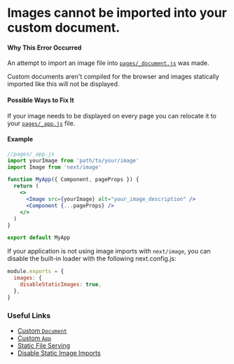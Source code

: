 # Images cannot be imported into your custom document.

#### Why This Error Occurred

An attempt to import an image file into [`pages/_document.js`](https://nextjs.org/docs/advanced-features/custom-document) was made.

Custom documents aren't compiled for the browser and images statically imported like this will not be displayed.

#### Possible Ways to Fix It

If your image needs to be displayed on every page you can relocate it to your [`pages/_app.js`](https://nextjs.org/docs/advanced-features/custom-app) file.

#### Example

```jsx
//pages/_app.js
import yourImage from 'path/to/your/image'
import Image from 'next/image'

function MyApp({ Component, pageProps }) {
  return (
    <>
      <Image src={yourImage} alt="your_image_description" />
      <Component {...pageProps} />
    </>
  )
}

export default MyApp
```

If your application is not using image imports with `next/image`, you can disable the built-in loader with the following next.config.js:

```js
module.exports = {
  images: {
    disableStaticImages: true,
  },
}
```

### Useful Links

- [Custom `Document`](https://nextjs.org/docs/advanced-features/custom-document)
- [Custom `App`](https://nextjs.org/docs/advanced-features/custom-app)
- [Static File Serving](https://nextjs.org/docs/basic-features/static-file-serving)
- [Disable Static Image Imports](https://nextjs.org/docs/api-reference/next/image#disable-static-imports)
